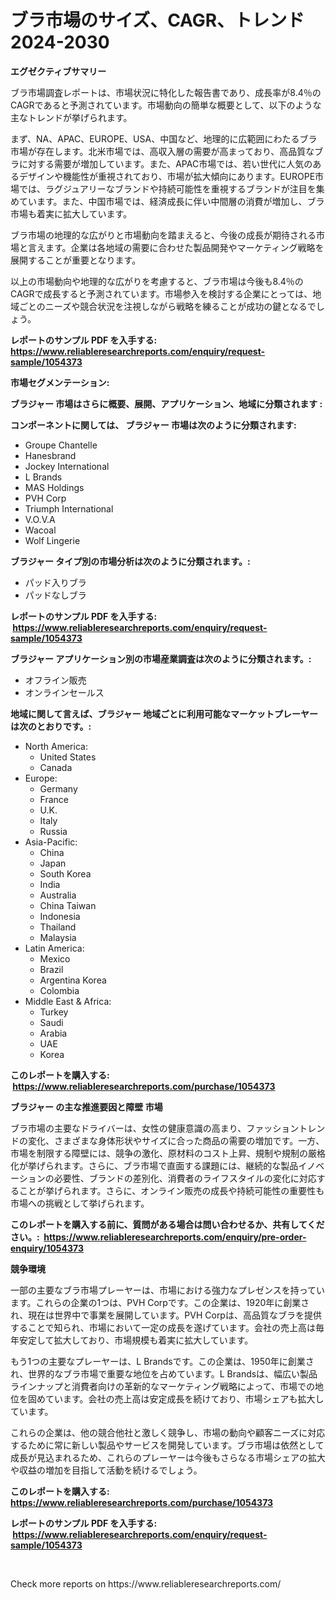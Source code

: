 <p><h1>ブラ市場のサイズ、CAGR、トレンド2024-2030</h1></p><p><strong>エグゼクティブサマリー</strong></p>
<p><p>ブラ市場調査レポートは、市場状況に特化した報告書であり、成長率が8.4％のCAGRであると予測されています。市場動向の簡単な概要として、以下のような主なトレンドが挙げられます。</p><p>まず、NA、APAC、EUROPE、USA、中国など、地理的に広範囲にわたるブラ市場が存在します。北米市場では、高収入層の需要が高まっており、高品質なブラに対する需要が増加しています。また、APAC市場では、若い世代に人気のあるデザインや機能性が重視されており、市場が拡大傾向にあります。EUROPE市場では、ラグジュアリーなブランドや持続可能性を重視するブランドが注目を集めています。また、中国市場では、経済成長に伴い中間層の消費が増加し、ブラ市場も着実に拡大しています。</p><p>ブラ市場の地理的な広がりと市場動向を踏まえると、今後の成長が期待される市場と言えます。企業は各地域の需要に合わせた製品開発やマーケティング戦略を展開することが重要となります。</p><p>以上の市場動向や地理的な広がりを考慮すると、ブラ市場は今後も8.4％のCAGRで成長すると予測されています。市場参入を検討する企業にとっては、地域ごとのニーズや競合状況を注視しながら戦略を練ることが成功の鍵となるでしょう。</p></p>
<p><strong>レポートのサンプル PDF を入手する: <a href="https://www.reliableresearchreports.com/enquiry/request-sample/1054373">https://www.reliableresearchreports.com/enquiry/request-sample/1054373</a></strong></p>
<p><strong>市場セグメンテーション:</strong></p>
<p><strong> ブラジャー 市場はさらに概要、展開、アプリケーション、地域に分類されます :</strong></p>
<p><strong>コンポーネントに関しては、 ブラジャー 市場は次のように分類されます: &nbsp;</strong></p>
<p><ul><li>Groupe Chantelle</li><li>Hanesbrand</li><li>Jockey International</li><li>L Brands</li><li>MAS Holdings</li><li>PVH Corp</li><li>Triumph International</li><li>V.O.V.A</li><li>Wacoal</li><li>Wolf Lingerie</li></ul></p>
<p><strong> ブラジャー タイプ別の市場分析は次のように分類されます。:</strong></p>
<p><ul><li>パッド入りブラ</li><li>パッドなしブラ</li></ul></p>
<p><strong>レポートのサンプル PDF を入手する: &nbsp;<a href="https://www.reliableresearchreports.com/enquiry/request-sample/1054373">https://www.reliableresearchreports.com/enquiry/request-sample/1054373</a></strong></p>
<p><strong> ブラジャー アプリケーション別の市場産業調査は次のように分類されます。:</strong></p>
<p><ul><li>オフライン販売</li><li>オンラインセールス</li></ul></p>
<p><strong>地域に関して言えば、ブラジャー 地域ごとに利用可能なマーケットプレーヤーは次のとおりです。:</strong></p>
<p><ul>
    <li>
        North America:
        <ul>
            <li>United States</li>
            <li>Canada</li>
        </ul>
    </li>
    <li>
        Europe:
        <ul>
            <li>Germany</li>
            <li>France</li>
            <li>U.K.</li>
            <li>Italy</li>
            <li>Russia</li>
        </ul>
    </li>
    <li>
        Asia-Pacific:
        <ul>
            <li>China</li>
            <li>Japan</li>
            <li>South Korea</li>
            <li>India</li>
            <li>Australia</li>
            <li>China Taiwan</li>
            <li>Indonesia</li>
            <li>Thailand</li>
            <li>Malaysia</li>
        </ul>
    </li>
    <li>
        Latin America:
        <ul>
            <li>Mexico</li>
            <li>Brazil</li>
            <li>Argentina Korea</li>
            <li>Colombia</li>
        </ul>
    </li>
    <li>
        Middle East & Africa:
        <ul>
            <li>Turkey</li>
            <li>Saudi</li>
            <li>Arabia</li>
            <li>UAE</li>
            <li>Korea</li>
        </ul>
    </li>
    </ul></p>
<p><strong>このレポートを購入する: &nbsp;<a href="https://www.reliableresearchreports.com/purchase/1054373">https://www.reliableresearchreports.com/purchase/1054373</a></strong></p>
<p><strong>ブラジャー の主な推進要因と障壁 市場</strong></p>
<p><p>ブラ市場の主要なドライバーは、女性の健康意識の高まり、ファッショントレンドの変化、さまざまな身体形状やサイズに合った商品の需要の増加です。一方、市場を制限する障壁には、競争の激化、原材料のコスト上昇、規制や規制の厳格化が挙げられます。さらに、ブラ市場で直面する課題には、継続的な製品イノベーションの必要性、ブランドの差別化、消費者のライフスタイルの変化に対応することが挙げられます。さらに、オンライン販売の成長や持続可能性の重要性も市場への挑戦として挙げられます。</p></p>
<p><strong>このレポートを購入する前に、質問がある場合は問い合わせるか、共有してください。:&nbsp; <a href="https://www.reliableresearchreports.com/enquiry/pre-order-enquiry/1054373">https://www.reliableresearchreports.com/enquiry/pre-order-enquiry/1054373</a></strong></p>
<p><strong>競争環境</strong></p>
<p><p>一部の主要なブラ市場プレーヤーは、市場における強力なプレゼンスを持っています。これらの企業の1つは、PVH Corpです。この企業は、1920年に創業され、現在は世界中で事業を展開しています。PVH Corpは、高品質なブラを提供することで知られ、市場において一定の成長を遂げています。会社の売上高は毎年安定して拡大しており、市場規模も着実に拡大しています。</p><p>もう1つの主要なプレーヤーは、L Brandsです。この企業は、1950年に創業され、世界的なブラ市場で重要な地位を占めています。L Brandsは、幅広い製品ラインナップと消費者向けの革新的なマーケティング戦略によって、市場での地位を固めています。会社の売上高は安定成長を続けており、市場シェアも拡大しています。</p><p>これらの企業は、他の競合他社と激しく競争し、市場の動向や顧客ニーズに対応するために常に新しい製品やサービスを開発しています。ブラ市場は依然として成長が見込まれるため、これらのプレーヤーは今後もさらなる市場シェアの拡大や収益の増加を目指して活動を続けるでしょう。</p></p>
<p><strong>このレポートを購入する: &nbsp; <a href="https://www.reliableresearchreports.com/purchase/1054373">https://www.reliableresearchreports.com/purchase/1054373</a></strong></p>
<p><strong>レポートのサンプル PDF を入手する: &nbsp;<a href="https://www.reliableresearchreports.com/enquiry/request-sample/1054373">https://www.reliableresearchreports.com/enquiry/request-sample/1054373</a></strong><strong></strong></p>
<p>&nbsp;</p>
<p>Check more reports on https://www.reliableresearchreports.com/</p>